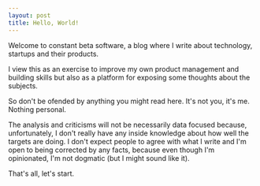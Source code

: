 ```yaml
---
layout: post
title: Hello, World!
---
```


Welcome to constant beta software, a blog where I write about technology, startups and their products.

I view this as an exercise to improve my own product management and building skills but also as a platform for exposing some thoughts about the subjects.

So don't be ofended by anything you might read here. It's not you, it's me. Nothing personal.

The analysis and criticisms will not be necessarily data focused because, unfortunately, I don't really have any inside knowledge about how well the targets are doing.
I don't expect people to agree with what I write and I'm open to being corrected by any facts, because even though I'm opinionated, I'm not dogmatic (but I might sound like it).

That's all, let's start.
